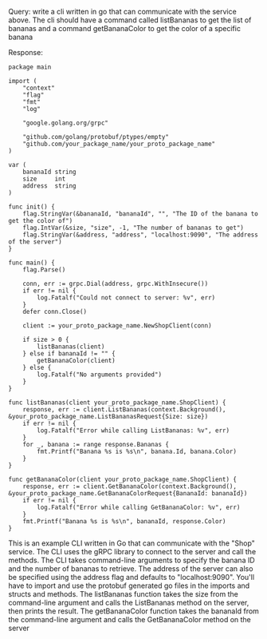 Query: write a cli written in go that can communicate with the service above. The cli should have a command called listBananas to get the list of bananas and a command getBananaColor to get the color of a specific banana

Response:
```
package main

import (
	"context"
	"flag"
	"fmt"
	"log"

	"google.golang.org/grpc"

	"github.com/golang/protobuf/ptypes/empty"
	"github.com/your_package_name/your_proto_package_name"
)

var (
	bananaId string
	size     int
	address  string
)

func init() {
	flag.StringVar(&bananaId, "bananaId", "", "The ID of the banana to get the color of")
	flag.IntVar(&size, "size", -1, "The number of bananas to get")
	flag.StringVar(&address, "address", "localhost:9090", "The address of the server")
}

func main() {
	flag.Parse()

	conn, err := grpc.Dial(address, grpc.WithInsecure())
	if err != nil {
		log.Fatalf("Could not connect to server: %v", err)
	}
	defer conn.Close()

	client := your_proto_package_name.NewShopClient(conn)

	if size > 0 {
		listBananas(client)
	} else if bananaId != "" {
		getBananaColor(client)
	} else {
		log.Fatalf("No arguments provided")
	}
}

func listBananas(client your_proto_package_name.ShopClient) {
	response, err := client.ListBananas(context.Background(), &your_proto_package_name.ListBananasRequest{Size: size})
	if err != nil {
		log.Fatalf("Error while calling ListBananas: %v", err)
	}
	for _, banana := range response.Bananas {
		fmt.Printf("Banana %s is %s\n", banana.Id, banana.Color)
	}
}

func getBananaColor(client your_proto_package_name.ShopClient) {
	response, err := client.GetBananaColor(context.Background(), &your_proto_package_name.GetBananaColorRequest{BananaId: bananaId})
	if err != nil {
		log.Fatalf("Error while calling GetBananaColor: %v", err)
	}
	fmt.Printf("Banana %s is %s\n", bananaId, response.Color)
}
```

This is an example CLI written in Go that can communicate with the "Shop" service. The CLI uses the gRPC library to connect to the server and call the methods. The CLI takes command-line arguments to specify the banana ID and the number of bananas to retrieve. The address of the server can also be specified using the address flag and defaults to "localhost:9090".
You'll have to import and use the protobuf generated go files in the imports and structs and methods.
The listBananas function takes the size from the command-line argument and calls the ListBananas method on the server, then prints the result.
The getBananaColor function takes the bananaId from the command-line argument and calls the GetBananaColor method on the server